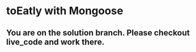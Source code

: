 # toEatly with Mongoose

## You are on the solution branch. Please checkout live_code and work there.